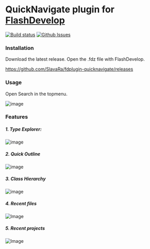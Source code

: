 QuickNavigate plugin for [FlashDevelop](http://www.flashdevelop.org)
========================
[![Build status](https://ci.appveyor.com/api/projects/status/2ilh8bc97hl52hye?svg=true)](https://ci.appveyor.com/project/slavara/fdplugin-quicknavigate)
[![Github Issues](https://img.shields.io/github/issues/SlavaRa/fdplugin-quicknavigate.svg)](https://github.com/SlavaRa/fdplugin-quicknavigate/issues)

### Installation

Download the latest release. Open the .fdz file with FlashDevelop.

https://github.com/SlavaRa/fdplugin-quicknavigate/releases

### Usage 

Open Search in the topmenu.

![image](https://cloud.githubusercontent.com/assets/576184/11501695/7f45d91a-9836-11e5-98d1-8eb4c59c29ec.png)

### Features


##### 1. Type Explorer:
![image](https://dl.dropboxusercontent.com/u/63456010/GitHub/QuickNavigate/TypeExplorer.gif)

##### 2. Quick Outline
![image](https://dl.dropboxusercontent.com/u/63456010/GitHub/QuickNavigate/QuickOutlineForm.gif)

##### 3. Class Hierarchy
![image](https://dl.dropboxusercontent.com/u/63456010/GitHub/QuickNavigate/ClassHierarchy.gif)

##### 4. Recent files
![Image](https://dl.dropboxusercontent.com/u/63456010/GitHub/QuickNavigate/OpenRecentFiles.gif)

##### 5. Recent projects
![Image](https://dl.dropboxusercontent.com/u/63456010/GitHub/QuickNavigate/OpenRecentProjects.gif)
